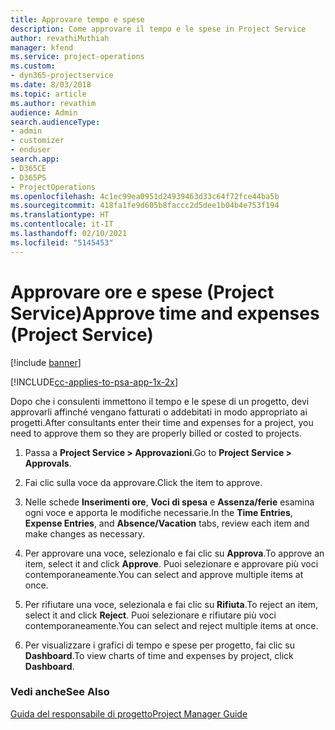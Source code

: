 ```yaml
---
title: Approvare tempo e spese
description: Come approvare il tempo e le spese in Project Service
author: revathiMuthiah
manager: kfend
ms.service: project-operations
ms.custom:
- dyn365-projectservice
ms.date: 8/03/2018
ms.topic: article
ms.author: revathim
audience: Admin
search.audienceType:
- admin
- customizer
- enduser
search.app:
- D365CE
- D365PS
- ProjectOperations
ms.openlocfilehash: 4c1ec99ea0951d24939463d33c64f72fce44ba5b
ms.sourcegitcommit: 418fa1fe9d605b8faccc2d5dee1b04b4e753f194
ms.translationtype: HT
ms.contentlocale: it-IT
ms.lasthandoff: 02/10/2021
ms.locfileid: "5145453"
---
```

# <a name="approve-time-and-expenses-project-service"></a><span data-ttu-id="433a5-103">Approvare ore e spese (Project Service)</span><span class="sxs-lookup"><span data-stu-id="433a5-103">Approve time and expenses (Project Service)</span></span>

[!include [banner](../includes/psa-now-project-operations.md)]

[!INCLUDE[cc-applies-to-psa-app-1x-2x](../includes/cc-applies-to-psa-app-1x-2x.md)]

<span data-ttu-id="433a5-104">Dopo che i consulenti immettono il tempo e le spese di un progetto, devi approvarli affinché vengano fatturati o addebitati in modo appropriato ai progetti.</span><span class="sxs-lookup"><span data-stu-id="433a5-104">After consultants enter their time and expenses for a project, you need to approve them so they are properly billed or costed to projects.</span></span>  
  
1.  <span data-ttu-id="433a5-105">Passa a **Project Service > Approvazioni**.</span><span class="sxs-lookup"><span data-stu-id="433a5-105">Go to **Project Service > Approvals**.</span></span>  
  
2.  <span data-ttu-id="433a5-106">Fai clic sulla voce da approvare.</span><span class="sxs-lookup"><span data-stu-id="433a5-106">Click the item to approve.</span></span>  
  
3.  <span data-ttu-id="433a5-107">Nelle schede **Inserimenti ore**, **Voci di spesa** e **Assenza/ferie** esamina ogni voce e apporta le modifiche necessarie.</span><span class="sxs-lookup"><span data-stu-id="433a5-107">In the **Time Entries**, **Expense Entries**, and **Absence/Vacation** tabs, review each item and make changes as necessary.</span></span>  
  
4.  <span data-ttu-id="433a5-108">Per approvare una voce, selezionalo e fai clic su **Approva**.</span><span class="sxs-lookup"><span data-stu-id="433a5-108">To approve an item, select it and click **Approve**.</span></span> <span data-ttu-id="433a5-109">Puoi selezionare e approvare più voci contemporaneamente.</span><span class="sxs-lookup"><span data-stu-id="433a5-109">You can select and approve multiple items at once.</span></span>  
  
5.  <span data-ttu-id="433a5-110">Per rifiutare una voce, selezionala e fai clic su **Rifiuta**.</span><span class="sxs-lookup"><span data-stu-id="433a5-110">To reject an item, select it and click **Reject**.</span></span> <span data-ttu-id="433a5-111">Puoi selezionare e rifiutare più voci contemporaneamente.</span><span class="sxs-lookup"><span data-stu-id="433a5-111">You can select and reject multiple items at once.</span></span>  
  
6.  <span data-ttu-id="433a5-112">Per visualizzare i grafici di tempo e spese per progetto, fai clic su **Dashboard**.</span><span class="sxs-lookup"><span data-stu-id="433a5-112">To view charts of time and expenses by project, click **Dashboard**.</span></span>  
  
### <a name="see-also"></a><span data-ttu-id="433a5-113">Vedi anche</span><span class="sxs-lookup"><span data-stu-id="433a5-113">See Also</span></span>  
 [<span data-ttu-id="433a5-114">Guida del responsabile di progetto</span><span class="sxs-lookup"><span data-stu-id="433a5-114">Project Manager Guide</span></span>](../psa/project-manager-guide.md)
